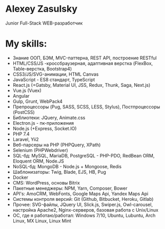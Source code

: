 # Alexey Zasulsky

Junior Full-Stack WEB-разработчик

# My skills:
 - Знание ООП, БЭМ, MVC-паттерна, REST API, построение RESTful
 - HTML/CSS/JS -кроссбраузерная, адаптивная верстка (FlexBox, Table-верстка, Bootstrap4)
 - CSS3/JS/SVG-анимации, HTML Canvas
 - JavaScript - ES8 стандарт, TypeScript
 - React.js (+Gatsby, Material UI, JSS, Redux, Thunk, Saga, Next.js)
 - Vue.js (Vuex)
 - Angular 
 - Gulp, Grunt, WebPack4
 - Препроцессоры (Pug, SASS, SCSS, LESS, Stylus), Постпроцессоры (PostCSS)
 - Библиотеки: JQuery, Animate.css
 - Electron.js - пк-приложения
 - Node.js (+Express, Socket.IO)
 - PHP 7.4
 - Laravel, Yii2
 - Веб-парсеры на PHP (PHPQuery, XPath)
 - Selenium (PHPWebdriver)
 - SQL-бд: MySQL, MariaDB, PostgreSQL - PHP-PDO, RedBean ORM, Eloquent ORM, Node.JS
 - NoSQL-бд: MongoDB - Node.js + Mongoose, Redis
 - Шаблонизаторы: Twig, Blade, EJS, HB, Pug
 - Docker
 - CMS: WordPress, основы Bitrix 
 - Пакетные менеджеры: NPM, Yarn, Composer, Bower
 - API's: AmoCRM, WebFonts, Google Maps Api, Yandex Maps Api
 - Системы контроля версий: Git (Github, Bitbucket, Heroku, Gitlab)
 - Прочее: SVG-файлы, JQuery UI, Slick.js, Swiper.js, Owl-carousel, настройка Apache2, Nginx-серверов, базовая работа с Unix/Linux
 - ОС, где я работаю/работал: Windows 7/10, Ubuntu, Lubuntu, Arch Linux, MX Linux, Linux Mint
